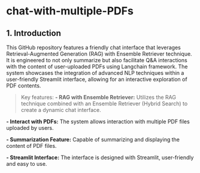 # chat-with-multiple-PDFs
## 1. Introduction
This GitHub repository features a friendly chat interface that leverages Retrieval-Augmented Generation (RAG) with Ensemble Retriever technique. It is engineered to not only summarize but also facilitate Q&A interactions with the content of user-uploaded PDFs using Langchain framework. The system showcases the integration of advanced NLP techniques within a user-friendly Streamlit interface, allowing for an interactive exploration of PDF contents.
> Key features:
**- RAG with Ensemble Retriever:** Utilizes the RAG technique combined with an Ensemble Retriever (Hybrid Search) to create a dynamic chat interface.

**- Interact with PDFs:** The system allows interaction with multiple PDF files uploaded by users.

**- Summarization Feature:** Capable of summarizing and displaying the content of PDF files.

**- Streamlit Interface:** The interface is designed with Streamlit, user-friendly and easy to use.
